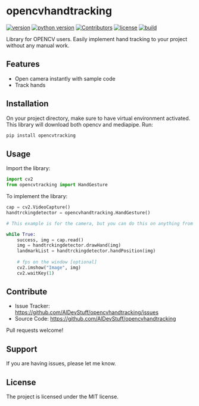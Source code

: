 opencvhandtracking
=======

[![version](https://img.shields.io/pypi/v/entente?style=flat-square)][pypi] [![python version](https://img.shields.io/pypi/pyversions/entente?style=flat-square)][pypi] [![Contributors](https://img.shields.io/badge/all_contributors-54-orange.svg?style=flat-square)](#contributors-) [![license](https://img.shields.io/pypi/l/entente?style=flat-square)][pypi] [![build](https://img.shields.io/circleci/project/github/lace/entente/main?style=flat-square)][build]



Library for OPENCV users. Easily implement hand tracking to your project without any manual work.

[pypi]: https://pypi.org/project/entente/
[build]: https://circleci.com/gh/lace/entente/tree/main

Features
--------

- Open camera instantly with sample code
- Track hands


Installation
------------
On your project directory, make sure to have virtual environment activated. This library will download both opencv and mediapipe. Run:
```sh
pip install opencvtracking
```


Usage
-----
Import the library:
```python
import cv2
from opencvtracking import HandGesture
```
To implement the library: 
```python
cap = cv2.VideoCapture()
handtrckingdetector = opencvhandtracking.HandGesture()

# This example is for the camera, but you can do this on anything from video to pictures.

while True:
    success, img = cap.read()
    img = handtrckingdetector.drawHand(img)
    landmarkList = handtrckingdetector.handPosition(img)
    
    # fps on the window [optional]
    cv2.imshow("Image", img)
    cv2.waitKey(1)
```

Contribute
----------

- Issue Tracker: https://github.com/AlDevStuff/opencvhandtracking/issues
- Source Code: https://github.com/AlDevStuff/opencvhandtracking

Pull requests welcome!


Support
-------

If you are having issues, please let me know.


License
-------

The project is licensed under the MIT license.